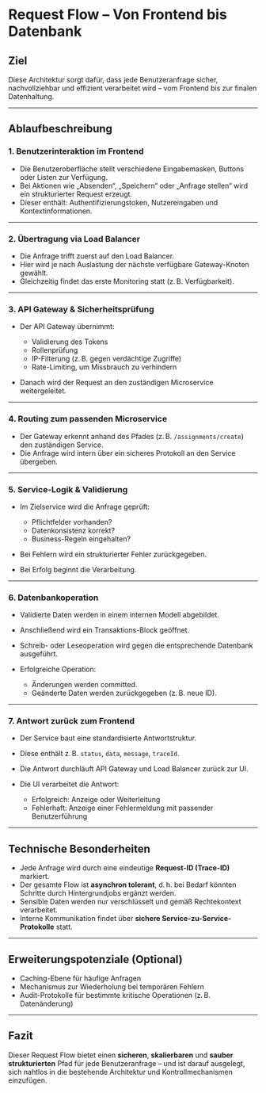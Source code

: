 # Request Flow – Von Frontend bis Datenbank

## Ziel

Diese Architektur sorgt dafür, dass jede Benutzeranfrage sicher, nachvollziehbar und effizient verarbeitet wird – vom Frontend bis zur finalen Datenhaltung.

---

## Ablaufbeschreibung

### 1. **Benutzerinteraktion im Frontend**

- Die Benutzeroberfläche stellt verschiedene Eingabemasken, Buttons oder Listen zur Verfügung.
- Bei Aktionen wie „Absenden“, „Speichern“ oder „Anfrage stellen“ wird ein strukturierter Request erzeugt.
- Dieser enthält: Authentifizierungstoken, Nutzereingaben und Kontextinformationen.

---

### 2. **Übertragung via Load Balancer**

- Die Anfrage trifft zuerst auf den Load Balancer.
- Hier wird je nach Auslastung der nächste verfügbare Gateway-Knoten gewählt.
- Gleichzeitig findet das erste Monitoring statt (z. B. Verfügbarkeit).

---

### 3. **API Gateway & Sicherheitsprüfung**

- Der API Gateway übernimmt:
  - Validierung des Tokens
  - Rollenprüfung
  - IP-Filterung (z. B. gegen verdächtige Zugriffe)
  - Rate-Limiting, um Missbrauch zu verhindern

- Danach wird der Request an den zuständigen Microservice weitergeleitet.

---

### 4. **Routing zum passenden Microservice**

- Der Gateway erkennt anhand des Pfades (z. B. `/assignments/create`) den zuständigen Service.
- Die Anfrage wird intern über ein sicheres Protokoll an den Service übergeben.

---

### 5. **Service-Logik & Validierung**

- Im Zielservice wird die Anfrage geprüft:
  - Pflichtfelder vorhanden?
  - Datenkonsistenz korrekt?
  - Business-Regeln eingehalten?

- Bei Fehlern wird ein strukturierter Fehler zurückgegeben.
- Bei Erfolg beginnt die Verarbeitung.

---

### 6. **Datenbankoperation**

- Validierte Daten werden in einem internen Modell abgebildet.
- Anschließend wird ein Transaktions-Block geöffnet.
- Schreib- oder Leseoperation wird gegen die entsprechende Datenbank ausgeführt.

- Erfolgreiche Operation:
  - Änderungen werden committed.
  - Geänderte Daten werden zurückgegeben (z. B. neue ID).

---

### 7. **Antwort zurück zum Frontend**

- Der Service baut eine standardisierte Antwortstruktur.
- Diese enthält z. B. `status`, `data`, `message`, `traceId`.
- Die Antwort durchläuft API Gateway und Load Balancer zurück zur UI.

- Die UI verarbeitet die Antwort:
  - Erfolgreich: Anzeige oder Weiterleitung
  - Fehlerhaft: Anzeige einer Fehlermeldung mit passender Benutzerführung

---

## Technische Besonderheiten

- Jede Anfrage wird durch eine eindeutige **Request-ID (Trace-ID)** markiert.
- Der gesamte Flow ist **asynchron tolerant**, d. h. bei Bedarf könnten Schritte durch Hintergrundjobs ergänzt werden.
- Sensible Daten werden nur verschlüsselt und gemäß Rechtekontext verarbeitet.
- Interne Kommunikation findet über **sichere Service-zu-Service-Protokolle** statt.

---

## Erweiterungspotenziale (Optional)

- Caching-Ebene für häufige Anfragen
- Mechanismus zur Wiederholung bei temporären Fehlern
- Audit-Protokolle für bestimmte kritische Operationen (z. B. Datenänderung)

---

## Fazit

Dieser Request Flow bietet einen **sicheren**, **skalierbaren** und **sauber strukturierten** Pfad für jede Benutzeranfrage – und ist darauf ausgelegt, sich nahtlos in die bestehende Architektur und Kontrollmechanismen einzufügen.